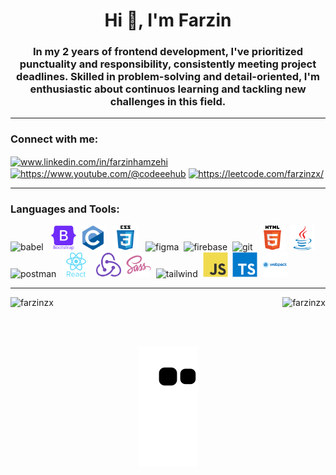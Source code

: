<h1 align="center">Hi 👋, I'm Farzin</h1>
<h3 align="center">In my 2 years of frontend development, I've prioritized punctuality and responsibility, consistently meeting project deadlines. Skilled in problem-solving and detail-oriented, I'm enthusiastic about continuos learning and tackling new challenges in this field.</h3>

<hr/>

<h3 align="left">Connect with me:</h3>
<p align="left">
<a href="https://linkedin.com/in/www.linkedin.com/in/farzinhamzehi" target="blank"><img align="center" src="https://raw.githubusercontent.com/rahuldkjain/github-profile-readme-generator/master/src/images/icons/Social/linked-in-alt.svg" alt="www.linkedin.com/in/farzinhamzehi" height="30" width="40" /></a>
<a href="https://www.youtube.com/c/https://www.youtube.com/@codeeehub" target="blank"><img align="center" src="https://raw.githubusercontent.com/rahuldkjain/github-profile-readme-generator/master/src/images/icons/Social/youtube.svg" alt="https://www.youtube.com/@codeeehub" height="30" width="40" /></a>
<a href="https://www.leetcode.com/https://leetcode.com/farzinzx/" target="lblank"><img align="center" src="https://raw.githubusercontent.com/rahuldkjain/github-profile-readme-generator/master/src/images/icons/Social/leet-code.svg" alt="https://leetcode.com/farzinzx/" height="30" width="40" /></a>
</p>

<hr/>

<h3 align="left">Languages and Tools:</h3>
<p align="left"> <img src="https://www.vectorlogo.zone/logos/babeljs/babeljs-icon.svg" alt="babel" width="40" height="40"/>&nbsp&nbsp <img src="https://raw.githubusercontent.com/devicons/devicon/master/icons/bootstrap/bootstrap-plain-wordmark.svg" alt="bootstrap" width="40" height="40"/>&nbsp&nbsp<img src="https://raw.githubusercontent.com/devicons/devicon/master/icons/c/c-original.svg" alt="c" width="40" height="40"/> &nbsp&nbsp<img src="https://raw.githubusercontent.com/devicons/devicon/master/icons/css3/css3-original-wordmark.svg" alt="css3" width="40" height="40"/> &nbsp&nbsp<img src="https://www.vectorlogo.zone/logos/figma/figma-icon.svg" alt="figma" width="40" height="40"/>&nbsp&nbsp<img src="https://www.vectorlogo.zone/logos/firebase/firebase-icon.svg" alt="firebase" width="40" height="40"/>&nbsp&nbsp<img src="https://www.vectorlogo.zone/logos/git-scm/git-scm-icon.svg" alt="git" width="40" height="40"/>&nbsp&nbsp <img src="https://raw.githubusercontent.com/devicons/devicon/master/icons/html5/html5-original-wordmark.svg" alt="html5" width="40" height="40"/>&nbsp&nbsp<img src="https://raw.githubusercontent.com/devicons/devicon/master/icons/java/java-original.svg" alt="java" width="40" height="40"/>&nbsp&nbsp<img src="https://www.vectorlogo.zone/logos/getpostman/getpostman-icon.svg" alt="postman" width="40" height="40"/>&nbsp&nbsp <img src="https://raw.githubusercontent.com/devicons/devicon/master/icons/react/react-original-wordmark.svg" alt="react" width="40" height="40"/>&nbsp&nbsp <img src="https://raw.githubusercontent.com/devicons/devicon/master/icons/redux/redux-original.svg" alt="redux" width="40" height="40"/>&nbsp&nbsp<img src="https://raw.githubusercontent.com/devicons/devicon/master/icons/sass/sass-original.svg" alt="sass" width="40" dddheight="40"/>&nbsp&nbsp<img src="https://www.vectorlogo.zone/logos/tailwindcss/tailwindcss-icon.svg" alt="tailwind" width="40" height="40"/>&nbsp&nbsp<img src="https://raw.githubusercontent.com/devicons/devicon/master/icons/javascript/javascript-original.svg" alt="javascript" width="40" height="40"/>&nbsp&nbsp<img src="https://raw.githubusercontent.com/devicons/devicon/master/icons/typescript/typescript-original.svg" alt="typescript" width="40" height="40"/>&nbsp&nbsp<img src="https://raw.githubusercontent.com/devicons/devicon/d00d0969292a6569d45b06d3f350f463a0107b0d/icons/webpack/webpack-original-wordmark.svg" alt="webpack" width="40" height="40"/></p>

<hr/>

<p><img align="left" src="https://github-readme-stats.vercel.app/api/top-langs?username=farzinzx&show_icons=true&locale=en&layout=compact" alt="farzinzx" /></p>

<p>&nbsp;<img align="right" src="https://github-readme-stats.vercel.app/api?username=farzinzx&show_icons=true&locale=en" alt="farzinzx" /></p>

<br/>
<br/>
<p  align="center"><img src="https://raw.githubusercontent.com/rafaballerini/rafaballerini/26d25a7dc705c50943f66aef6beb431253a93cd5/github-contribution-grid-snake.svg"/></p>
